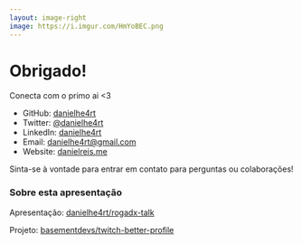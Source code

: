 ```yaml
---
layout: image-right
image: https://i.imgur.com/HmYoBEC.png
---
```


# Obrigado!

Conecta com o primo ai <3

- <carbon-logo-github /> GitHub: [danielhe4rt](https://github.com/danielhe4rt)
- <carbon-logo-twitter /> Twitter: [@danielhe4rt](https://twitter.com/danielhe4rt)
- <carbon-logo-linkedin /> LinkedIn: [danielhe4rt](https://www.linkedin.com/in/danielhe4rt)
- <carbon-email /> Email: danielhe4rt@gmail.com
- <carbon-globe /> Website: [danielreis.me](https://danielheart.dev)

Sinta-se à vontade para entrar em contato para perguntas ou colaborações!


<div class="mt-4 p-4 bg-gray-800 rounded-lg shadow-md">
  <h3 class="text-md font-semibold mb-2 text-white">Sobre esta apresentação</h3>
  <p class="mb-2 text-gray-300 text-sm">
    <carbon-logo-github class="inline-block mr-1" /> Apresentação: 
    <a href="https://github.com/danielhe4rt/rogadx-talk" target="_blank" class="text-blue-400 hover:underline">
      danielhe4rt/rogadx-talk
    </a>
  </p>
  <p class="mb-2 text-gray-300 text-sm">
    <carbon-logo-github class="inline-block mr-1" /> Projeto: 
    <a href="https://github.com/danielhe4rt/rogadx-talk" target="_blank" class="text-blue-400 hover:underline">
      basementdevs/twitch-better-profile
    </a>
  </p>
</div>








